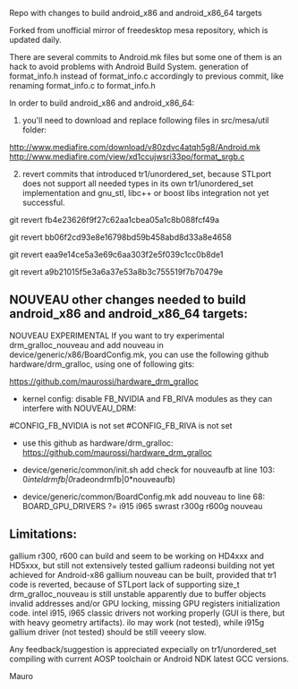 Repo with changes to build android_x86 and android_x86_64 targets

Forked from unofficial mirror of freedesktop mesa repository, which is updated daily.

There are several commits to Android.mk files but some one of them is an hack to avoid problems with Android Build System. generation of format_info.h instead of format_info.c accordingly to previous commit, like renaming format_info.c to format_info.h


In order to build android_x86 and android_x86_64:


1) you'll need to download and replace following files in src/mesa/util folder:

http://www.mediafire.com/download/v80zdvc4atqh5g8/Android.mk http://www.mediafire.com/view/xd1ccujwsri33po/format_srgb.c


2) revert commits that introduced tr1/unordered_set, because STLport does not support all needed types in its own tr1/unordered_set implementation and gnu_stl, libc++ or boost libs integration not yet successful.


git revert fb4e23626f9f27c62aa1cbea05a1c8b088fcf49a

git revert bb06f2cd93e8e16798bd59b458abd8d33a8e4658

git revert eaa9e14ce5a3e69c6aa303f2e5f039c1cc0b8de1

git revert a9b21015f5e3a6a37e53a8b3c755519f7b70479e


NOUVEAU other changes needed to build android_x86 and android_x86_64 targets:
-----------------------------------------------------------------------------

NOUVEAU EXPERIMENTAL If you want to try experimental drm_gralloc_nouveau and add nouveau in device/generic/x86/BoardConfig.mk, you can use the following github hardware/drm_gralloc, using one of following gits:

https://github.com/maurossi/hardware_drm_gralloc


* kernel config: disable FB_NVIDIA and FB_RIVA modules as they can interfere with NOUVEAU_DRM:

#CONFIG_FB_NVIDIA is not set
#CONFIG_FB_RIVA is not set

* use this github as hardware/drm_gralloc: https://github.com/maurossi/hardware_drm_gralloc

* device/generic/common/init.sh add check for nouveaufb at line 103:     	0*inteldrmfb|0*radeondrmfb|0*nouveaufb)

* device/generic/common/BoardConfig.mk add nouveau to line 68:  BOARD_GPU_DRIVERS ?= i915 i965 swrast r300g r600g nouveau


Limitations:
------------

gallium r300, r600 can build and seem to be working on HD4xxx and HD5xxx, but still not extensively tested gallium radeonsi building not yet achieved for Android-x86 gallium nouveau can be built, provided that tr1 code is reverted, because of STLport lack of supporting size_t drm_gralloc_nouveau is still unstable apparently due to buffer objects invalid addresses and/or GPU locking, missing GPU registers initialization code. intel i915, i965 classic drivers not working properly (GUI is there, but with heavy geometry artifacts). ilo may work (not tested), while i915g gallium driver (not tested) should be still veeery slow.

Any feedback/suggestion is appreciated expecially on tr1/unordered_set compiling with current AOSP toolchain or Android NDK latest GCC versions.

Mauro
